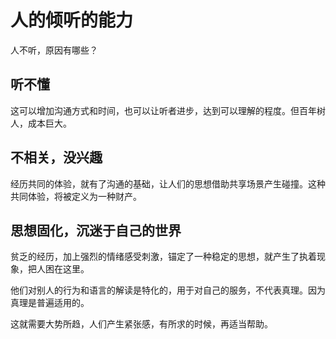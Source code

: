 # 人的倾听的能力

人不听，原因有哪些？

## 听不懂

这可以增加沟通方式和时间，也可以让听者进步，达到可以理解的程度。但百年树人，成本巨大。

## 不相关，没兴趣

经历共同的体验，就有了沟通的基础，让人们的思想借助共享场景产生碰撞。这种共同体验，将被定义为一种财产。

## 思想固化，沉迷于自己的世界

贫乏的经历，加上强烈的情绪感受刺激，锚定了一种稳定的思想，就产生了执着现象，把人困在这里。

他们对别人的行为和语言的解读是特化的，用于对自己的服务，不代表真理。因为真理是普遍适用的。

这就需要大势所趋，人们产生紧张感，有所求的时候，再适当帮助。
